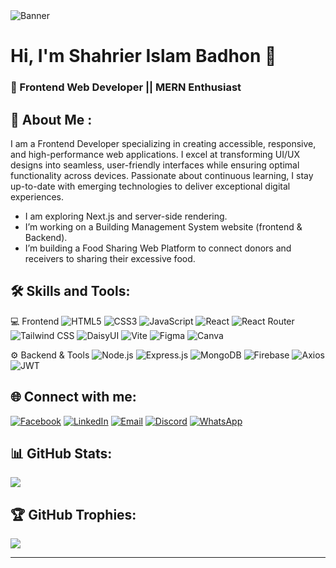 <img src="https://i.ibb.co/RXXkgwm/header-960w.png" alt="Banner" />

# Hi, I'm Shahrier Islam Badhon 👋  
### 🌱 Frontend Web Developer || MERN Enthusiast

## 💫 About Me :

I am a Frontend Developer specializing in creating accessible, responsive, and high-performance web applications. I excel at transforming UI/UX designs into seamless, user-friendly interfaces while ensuring optimal functionality across devices. Passionate about continuous learning, I stay up-to-date with emerging technologies to deliver exceptional digital experiences.


- I am exploring Next.js and server-side rendering.
- I’m working on a Building Management System website (frontend & Backend).
- I’m building a Food Sharing Web Platform to connect donors and receivers to sharing their excessive food.




## 🛠️ Skills  and Tools:


💻 Frontend
![HTML5](https://img.shields.io/badge/-HTML5-E34F26?style=for-the-badge&logo=html5)
![CSS3](https://img.shields.io/badge/-CSS3-1572B6?style=for-the-badge&logo=css3)
![JavaScript](https://img.shields.io/badge/-JavaScript-F7DF1E?style=for-the-badge&logo=javascript)
![React](https://img.shields.io/badge/-React-61DAFB?style=for-the-badge&logo=react)
![React Router](https://img.shields.io/badge/-React%20Router-CA4245?style=for-the-badge&logo=react-router)
![Tailwind CSS](https://img.shields.io/badge/-TailwindCSS-06B6D4?style=for-the-badge&logo=tailwind-css)
![DaisyUI](https://img.shields.io/badge/-DaisyUI-FF69B4?style=for-the-badge&logo=daisyui)
![Vite](https://img.shields.io/badge/-Vite-646CFF?style=for-the-badge&logo=vite)
![Figma](https://img.shields.io/badge/-Figma-F24E1E?style=for-the-badge&logo=figma)
![Canva](https://img.shields.io/badge/-Canva-00C4CC?style=for-the-badge&logo=canva)

⚙ Backend & Tools
![Node.js](https://img.shields.io/badge/-Node.js-339933?style=for-the-badge&logo=node.js)
![Express.js](https://img.shields.io/badge/-Express.js-000000?style=for-the-badge&logo=express)
![MongoDB](https://img.shields.io/badge/-MongoDB-47A248?style=for-the-badge&logo=mongodb)
![Firebase](https://img.shields.io/badge/-Firebase-FFCA28?style=for-the-badge&logo=firebase)
![Axios](https://img.shields.io/badge/-Axios-5A29E4?style=for-the-badge&logo=axios)
![JWT](https://img.shields.io/badge/-JWT-000000?style=for-the-badge&logo=jsonwebtokens)


## 🌐 Connect with me:

[![Facebook](https://img.shields.io/badge/Facebook-%231877F2.svg?logo=Facebook&logoColor=white)](https://facebook.com/shahrier.islam.badhon.2024)
[![LinkedIn](https://img.shields.io/badge/LinkedIn-%230077B5.svg?logo=linkedin&logoColor=white)](https://linkedin.com/in/shahrier-islam-badhon-514a4b27b)
[![Email](https://img.shields.io/badge/Email-D14836?logo=gmail&logoColor=white)](mailto:badhonshahrier404@gmail.com)
[![Discord](https://img.shields.io/badge/Discord-5865F2?style=flat-square&logo=discord)](https://discordapp.com/users/shahrierislambadhon)
[![WhatsApp](https://img.shields.io/badge/WhatsApp-25D366?style=flat-square&logo=whatsapp)](https://wa.me/8801767331349)

## 📊 GitHub Stats:

![](https://nirzak-streak-stats.vercel.app/?user=Badhonshahrier&theme=blue-green&hide_border=true)<br/>


## 🏆 GitHub Trophies:
![](https://github-profile-trophy.vercel.app/?username=Badhonshahrier&theme=radical&no-frame=false&no-bg=true&margin-w=4)

---
